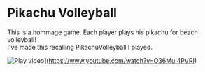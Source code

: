 ﻿# Pikachu Volleyball

This is a hommage game. 
Each player plays his pikachu for beach volleyball!  
I've made this recalling PikachuVolleyball I played.

![Play video](https://img.youtube.com/vi/O36MuI4PVRI/0.jpg)](https://www.youtube.com/watch?v=O36MuI4PVRI)